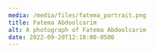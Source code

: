 ```yaml
---
media: /media/files/fatema_portrait.png
title: Fatema Abdoolcarim
alt: A photograph of Fatema Abdoolcarim
date: 2022-09-20T12:18:00-0500
---
```

